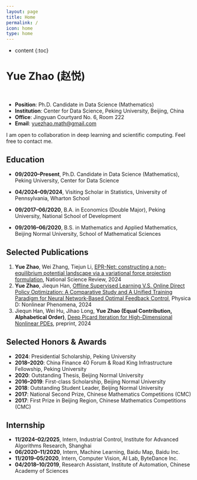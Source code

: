 ```yaml
---
layout: page
title: Home
permalink: /
icon: home
type: home
---
```


* content
{:toc}



# Yue Zhao (赵悦)

<br>

- **Position**: Ph.D. Candidate in Data Science (Mathematics)  
- **Institution**: Center for Data Science, Peking University, Beijing, China  
- **Office**: Jingyuan Courtyard No. 6, Room 222  
- **Email**: [yuezhao.math@gmail.com](mailto:yuezhao.math@gmail.com)

I am open to collaboration in deep learning and scientific computing. Feel free to contact me.

## Education


- **09/2020–Present**, Ph.D. Candidate in Data Science (Mathematics), Peking University, Center for Data Science

- **04/2024–09/2024**, Visiting Scholar in Statistics, University of Pennsylvania, Wharton School

- **09/2017–06/2020**, B.A. in Economics (Double Major), Peking University, National School of Development

- **09/2016–06/2020**, B.S. in Mathematics and Applied Mathematics, Beijing Normal University, School of Mathematical Sciences

## Selected Publications

1. **Yue Zhao**, Wei Zhang, Tiejun Li, [EPR-Net: constructing a non-equilibrium potential landscape via a variational force projection formulation](https://academic.oup.com/nsr/article/11/7/nwae052/7611697), National Science Review, 2024
2. **Yue Zhao**, Jiequn Han, [Offline Supervised Learning V.S. Online Direct Policy Optimization: A Comparative Study and A Unified Training Paradigm for Neural Network-Based Optimal Feedback Control](https://www.sciencedirect.com/science/article/abs/pii/S0167278924000812), Physica D: Nonlinear Phenomena, 2024
3. Jiequn Han, Wei Hu, Jihao Long, **Yue Zhao (Equal Contribution, Alphabetical Order)**, [Deep Picard Iteration for High-Dimensional Nonlinear PDEs](https://arxiv.org/abs/2409.08526), preprint, 2024


## Selected Honors & Awards

- **2024**: Presidential Scholarship, Peking University
- **2018–2020**: China Finance 40 Forum & Road King Infrastructure Fellowship, Peking University
- **2020**: Outstanding Thesis, Beijing Normal University
- **2016–2019**: First-class Scholarship, Beijing Normal University
- **2018**: Outstanding Student Leader, Beijing Normal University
- **2017**: National Second Prize, Chinese Mathematics Competitions (CMC)
- **2017**: First Prize in Beijing Region, Chinese Mathematics Competitions (CMC)


## Internship

- **11/2024–02/2025**, Intern, Industrial Control, Institute for Advanced Algorithms Research, Shanghai
- **06/2020–11/2020**, Intern, Machine Learning, Baidu Map, Baidu Inc.
- **11/2019–05/2020**, Intern, Computer Vision, AI Lab, ByteDance Inc.
- **04/2018–10/2019**, Research Assistant, Institute of Automation, Chinese Academy of Sciences
